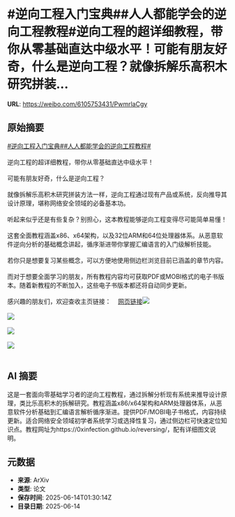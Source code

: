 # #逆向工程入门宝典##人人都能学会的逆向工程教程#逆向工程的超详细教程，带你从零基础直达中级水平！可能有朋友好奇，什么是逆向工程？就像拆解乐高积木研究拼装...

**URL**: https://weibo.com/6105753431/PwmrlaCgy

## 原始摘要

<a href="https://m.weibo.cn/search?containerid=231522type%3D1%26t%3D10%26q%3D%23%E9%80%86%E5%90%91%E5%B7%A5%E7%A8%8B%E5%85%A5%E9%97%A8%E5%AE%9D%E5%85%B8%23&amp;extparam=%23%E9%80%86%E5%90%91%E5%B7%A5%E7%A8%8B%E5%85%A5%E9%97%A8%E5%AE%9D%E5%85%B8%23" data-hide=""><span class="surl-text">#逆向工程入门宝典#</span></a><a href="https://m.weibo.cn/search?containerid=231522type%3D1%26t%3D10%26q%3D%23%E4%BA%BA%E4%BA%BA%E9%83%BD%E8%83%BD%E5%AD%A6%E4%BC%9A%E7%9A%84%E9%80%86%E5%90%91%E5%B7%A5%E7%A8%8B%E6%95%99%E7%A8%8B%23&amp;extparam=%23%E4%BA%BA%E4%BA%BA%E9%83%BD%E8%83%BD%E5%AD%A6%E4%BC%9A%E7%9A%84%E9%80%86%E5%90%91%E5%B7%A5%E7%A8%8B%E6%95%99%E7%A8%8B%23" data-hide=""><span class="surl-text">#人人都能学会的逆向工程教程#</span></a><br><br>逆向工程的超详细教程，带你从零基础直达中级水平！<br><br>可能有朋友好奇，什么是逆向工程？<br><br>就像拆解乐高积木研究拼装方法一样，逆向工程通过现有产品或系统，反向推导其设计原理，堪称网络安全领域的必备基本功。<br><br>听起来似乎还是有些复杂？别担心，这本教程能够逆向工程变得尽可能简单易懂！<br><br>这套全面教程涵盖x86、x64架构，以及32位ARM和64位处理器体系。从恶意软件逆向分析的基础概念讲起，循序渐进带你掌握汇编语言的入门级解析技能。<br><br>若你只是想要复习某些概念，可以方便地使用侧边栏浏览目前已涵盖的章节内容。<br><br>而对于想要全面学习的朋友，所有教程内容均可获取PDF或MOBI格式的电子书版本。随着新教程的不断加入，这些电子书版本都还将自动同步更新。<br><br>感兴趣的朋友们，欢迎查收主页链接：<a href="https://weibo.cn/sinaurl?u=https%3A%2F%2F0xinfection.github.io%2Freversing%2F" data-hide=""><span class="url-icon"><img style="width: 1rem;height: 1rem" src="https://h5.sinaimg.cn/upload/2015/09/25/3/timeline_card_small_web_default.png" referrerpolicy="no-referrer"></span><span class="surl-text">网页链接</span></a><img style="" src="https://tvax3.sinaimg.cn/large/006Fd7o3ly1i2dtzueyf5j30go0godmu.jpg" referrerpolicy="no-referrer"><br><br><img style="" src="https://tvax2.sinaimg.cn/large/006Fd7o3ly1i2dtzxxr22j30zk0i2wk7.jpg" referrerpolicy="no-referrer"><br><br><img style="" src="https://tvax4.sinaimg.cn/large/006Fd7o3ly1i2du001pfrj30fo2xse30.jpg" referrerpolicy="no-referrer"><br><br><img style="" src="https://tvax4.sinaimg.cn/large/006Fd7o3ly1i2du01pwlcj30f81kync6.jpg" referrerpolicy="no-referrer"><br><br>

## AI 摘要

这是一套面向零基础学习者的逆向工程教程，通过拆解分析现有系统来推导设计原理，类比乐高积木的拆解研究。教程涵盖x86/x64架构和ARM处理器体系，从恶意软件分析基础到汇编语言解析循序渐进。提供PDF/MOBI电子书格式，内容持续更新。适合网络安全领域初学者系统学习或选择性复习，通过侧边栏可快速定位知识点。教程网址为https://0xinfection.github.io/reversing/，配有详细图文说明。

## 元数据

- **来源**: ArXiv
- **类型**: 论文
- **保存时间**: 2025-06-14T01:30:14Z
- **目录日期**: 2025-06-14
